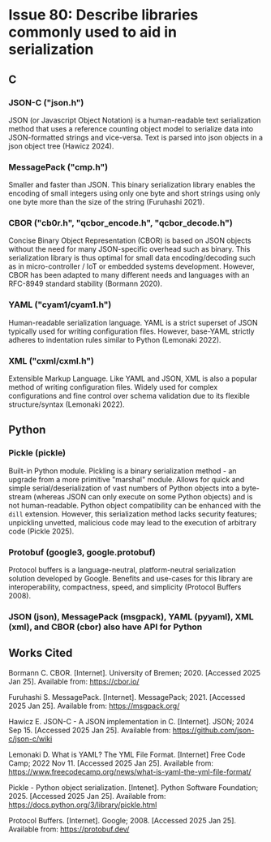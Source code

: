# Issue 80: Describe libraries commonly used to aid in serialization

## C
### JSON-C ("json.h")
JSON (or Javascript Object Notation) is a human-readable text serialization method that uses a reference counting object model to serialize data into JSON-formatted strings and vice-versa. Text is parsed into json objects in a json object tree (Hawicz 2024). 

### MessagePack ("cmp.h")
Smaller and faster than JSON. This binary serialization library enables the encoding of small integers using only one byte and short strings using only one byte more than the size of the string (Furuhashi 2021).  

### CBOR ("cb0r.h", "qcbor_encode.h", "qcbor_decode.h")
Concise Binary Object Representation (CBOR) is based on JSON objects without the need for many JSON-specific overhead such as binary. This serialization library is thus optimal for small data encoding/decoding such as in micro-controller / IoT or embedded systems development. However, CBOR has been adapted to many different needs and languages with an RFC-8949 standard stability (Bormann 2020).

### YAML ("cyam1/cyam1.h")
Human-readable serialization language. YAML is a strict superset of JSON typically used for writing configuration files. However, base-YAML strictly adheres to indentation rules similar to Python (Lemonaki 2022). 

### XML ("cxml/cxml.h")
Extensible Markup Language. Like YAML and JSON, XML is also a popular method of writing configuration files. Widely used for complex configurations and fine control over schema validation due to its flexible structure/syntax (Lemonaki 2022). 

## Python
### Pickle (pickle)
Built-in Python module. Pickling is a binary serialization method - an upgrade from a more primitive "marshal" module. Allows for quick and simple serial/deserialization of vast numbers of Python objects into a byte-stream (whereas JSON can only execute on some Python objects) and is not human-readable. Python object compatibility can be enhanced with the `dill` extension. However, this serialization method lacks security features; unpickling unvetted, malicious code may lead to the execution of arbitrary code (Pickle 2025).    

### Protobuf (google3, google.protobuf)
Protocol buffers is a language-neutral, platform-neutral serialization solution developed by Google. Benefits and use-cases for this library are interoperability, compactness, speed, and simplicity (Protocol Buffers 2008).

### JSON (json), MessagePack (msgpack), YAML (pyyaml), XML (xml), and CBOR (cbor) also have API for Python 

## Works Cited
Bormann C. CBOR. [Internet]. University of Bremen; 2020. [Accessed 2025 Jan 25]. Available from: https://cbor.io/

Furuhashi S. MessagePack. [Internet]. MessagePack; 2021. [Accessed 2025 Jan 25]. Available from: https://msgpack.org/

Hawicz E. JSON-C - A JSON implementation in C. [Internet]. JSON; 2024 Sep 15. [Accessed 2025 Jan 25]. Available from: https://github.com/json-c/json-c/wiki

Lemonaki D. What is YAML? The YML File Format. [Internet] Free Code Camp; 2022 Nov 11. [Accessed 2025 Jan 25]. Available from: https://www.freecodecamp.org/news/what-is-yaml-the-yml-file-format/

Pickle - Python object serialization. [Intenet]. Python Software Foundation; 2025. [Accessed 2025 Jan 25]. Available from: https://docs.python.org/3/library/pickle.html 

Protocol Buffers. [Internet]. Google; 2008. [Accessed 2025 Jan 25]. Available from:  https://protobuf.dev/

